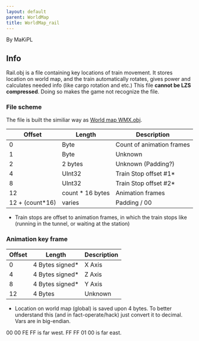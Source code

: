 ```yaml
---
layout: default
parent: WorldMap
title: WorldMap_rail
---
```


By MaKiPL

## Info

Rail.obj is a file containing key locations of train movement. It stores location on world map, and the train automatically rotates, gives power and calculates needed info (like cargo rotation and etc.) This file **cannot be LZS compressed**. Doing so makes the game not recognize the file.

### File scheme

The file is built the similiar way as [World map WMX.obj](WorldMap_wmx).

  
  

| Offset           | Length            | Description               |
|------------------|-------------------|---------------------------|
| 0                | Byte              | Count of animation frames |
| 1                | Byte              | Unknown                   |
| 2                | 2 bytes           | Unknown (Padding?)        |
| 4                | UInt32            | Train Stop offset \#1\*   |
| 8                | UInt32            | Train Stop offset \#2\*   |
| 12               | count \* 16 bytes | Animation frames          |
| 12 + (count\*16) | varies            | Padding / 00              |

-   Train stops are offset to animation frames, in which the train stops like (running in the tunnel, or waiting at the station)

### Animation key frame

| Offset | Length           | Description |
|--------|------------------|-------------|
| 0      | 4 Bytes signed\* | X Axis      |
| 4      | 4 Bytes signed\* | Z Axis      |
| 8      | 4 Bytes signed\* | Y Axis      |
| 12     | 4 Bytes          | Unknown     |

-   Location on world map (global) is saved upon 4 bytes. To better understand this (and in fact-operate/hack) just convert it to decimal. Vars are in big-endian.

00 00 FE FF is far west. FF FF 01 00 is far east.
